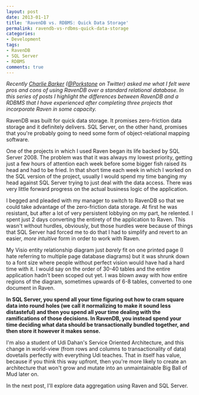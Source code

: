```yaml
---
layout: post
date: 2013-01-17
title: 'RavenDB vs. RDBMS: Quick Data Storage'
permalink: ravendb-vs-rdbms-quick-data-storage
categories:
- Development
tags:
- RavenDB
- SQL Server
- RDBMS
comments: true
---
```

*Recently [Charlie Barker](http://www.dualbotic.com/DB/blog/) ([@Porkstone](https://twitter.com/porkstone) on Twitter) asked me what I felt were pros and cons of using RavenDB over a standard relational database. In this series of posts I highlight the differences between RavenDB and a RDBMS that I have experienced after completing three projects that incorporate Raven in some capacity.*

 RavenDB was built for quick data storage. It promises zero-friction data storage and it definitely delivers. SQL Server, on the other hand, promises that you're probably going to need some form of object-relational mapping software.

One of the projects in which I used Raven began its life backed by SQL Server 2008. The problem was that it was always my lowest priority, getting just a few hours of attention each week before some bigger fish raised its head and had to be fried. In that short time each week in which I worked on the SQL version of the project, usually I would spend my time banging my head against SQL Server trying to just deal with the data access. There was very little forward progress on the actual business logic of the application.

<!-- more -->

I begged and pleaded with my manager to switch to RavenDB so that we could take advantage of the zero-friction data storage. At first he was resistant, but after a lot of very persistent lobbying on my part, he relented. I spent just 2 days converting the entirety of the application to Raven. This wasn't without hurdles, obviously, but those hurdles were because of things that SQL Server had forced me to do that I had to simplify and revert to an easier, *more intuitive* form in order to work with Raven.

My Visio entity relationship diagram just *barely* fit on one printed page (I hate referring to multiple page database diagrams) but it was shrunk down to a font size where people without perfect vision would have had a hard time with it. I would say on the order of 30-40 tables and the entire application hadn't been scoped out yet. I was blown away with how entire regions of the diagram, sometimes upwards of 6-8 tables, converted to one document in Raven.

**In SQL Server, you spend all your time figuring out how to cram square data into round holes (we call it normalizing to make it sound less distasteful) and then you spend all your time dealing with the ramifications of those decisions. In RavenDB, you instead spend your time deciding what data should be transactionally bundled together, and then store it however it makes sense.**

I'm also a student of Udi Dahan's Service Oriented Architecture, and this change in world-view (from rows and columns to transactionality of data) dovetails perfectly with everything Udi teaches. That in itself has value, because if you think this way upfront, then you're more likely to create an architecture that won't grow and mutate into an unmaintainable Big Ball of Mud later on.

In the next post, I'll explore data aggregation using Raven and SQL Server.
